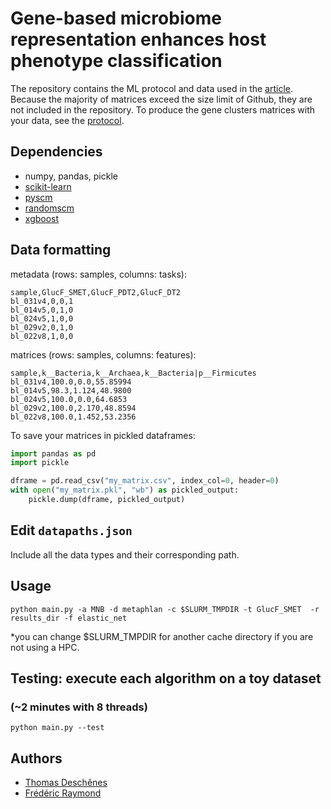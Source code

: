 # Gene-based microbiome representation enhances host phenotype classification
The repository contains the ML protocol and data used in the [article](https://journals.asm.org/doi/10.1128/msystems.00531-23). Because the majority of matrices exceed the size limit of Github, they are not included in the repository. To produce the gene clusters matrices with your data, see the [protocol](/doc/geneclusters.md).


## Dependencies
* numpy, pandas, pickle
* [scikit-learn](https://scikit-learn.org/stable/)
* [pyscm](https://github.com/aldro61/pyscm)
* [randomscm](https://github.com/thibgo/randomscm)
* [xgboost](https://pypi.org/project/xgboost/)

## Data formatting
metadata (rows: samples, columns: tasks):
```
sample,GlucF_SMET,GlucF_PDT2,GlucF_DT2
bl_031v4,0,0,1
bl_014v5,0,1,0
bl_024v5,1,0,0
bl_029v2,0,1,0
bl_022v8,1,0,0
```
matrices (rows: samples, columns: features):
```
sample,k__Bacteria,k__Archaea,k__Bacteria|p__Firmicutes
bl_031v4,100.0,0.0,55.85994
bl_014v5,98.3,1.124,48.9800
bl_024v5,100.0,0.0,64.6853
bl_029v2,100.0,2.170,48.8594
bl_022v8,100.0,1.452,53.2356
```
To save your matrices in pickled dataframes:
```python
import pandas as pd
import pickle

dframe = pd.read_csv("my_matrix.csv", index_col=0, header=0)
with open("my_matrix.pkl", "wb") as pickled_output:
    pickle.dump(dframe, pickled_output)
```

## Edit `datapaths.json`
Include all the data types and their corresponding path.

## Usage
```
python main.py -a MNB -d metaphlan -c $SLURM_TMPDIR -t GlucF_SMET  -r results_dir -f elastic_net
```
*you can change $SLURM_TMPDIR for another cache directory if you are not using a HPC.

## Testing: execute each algorithm on a toy dataset
### (~2 minutes with 8 threads)
```
python main.py --test
```
## Authors
* [Thomas Deschênes](https://github.com/dsamoht)
* [Frédéric Raymond](https://github.com/fredericraymond)
